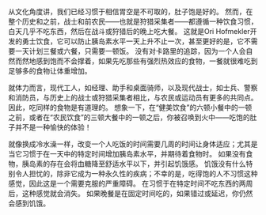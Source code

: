 从文化角度讲，我们已经习惯于相信胃空是不可取的，肚子饱是好的。
然而，在整个历史和之前，战士和前农民——也就是狩猎采集者——都遵循一种饮食习惯，白天几乎不吃东西，然后在战斗或狩猎后的晚上吃大餐。
这就是Ori Hofmekler开发的勇士饮食，它可以防止胰岛素水平一天上升不止一次，甚至更好的是，它不需要一天计划三餐或六餐，只需要一顿饭。
没有对卡路里的追踪，因为一个人会自然而然地感到饱而不会撑着，如果先吃那些有强烈热效应的食物，一餐就很难吃到足够多的食物让体重增加。

就体力而言，现代工人，如经理、助手和桌面骑师，以及现代战士，如士兵、警察和消防员，与历史上的战士或狩猎采集者相比，与农民或运动员有更多的共同点。
因此，吃同样的食物是有道理的。
想象一下，在“健美饮食”的六顿小餐中的一顿之前，或者在“农民饮食”的三顿大餐中的一顿之后，你被召唤到火中——吃饱的肚子并不是一种愉快的体验！

就像换成冷水澡一样，改变一个人吃饭的时间需要几周的时间让身体适应；尤其是当它习惯于在一天中的特定时间增加胰岛素水平，并期待着食物时。
如果没有食物，胰岛素的存在会将血糖降至舒适水平以下，并引起饥饿感。
饥饿没有什么特别令人担忧的，除非它成为一种永久性的疾病；不幸的是，吃得饱的人不习惯这种感觉，因此这是一个需要克服的严重障碍。
在习惯于在特定时间不吃东西的两周后，这种感觉就会消失。
如果晚餐是在固定时间吃的，如果错过或延迟，你仍然会感到饥饿。